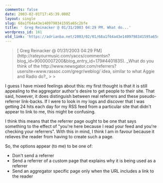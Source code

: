```yaml
---
comments: false
date: 2003-02-01T17:45:39.000Z
layout: single
slug: 68a1f64a43e1409798341595a65c2bfe
title: ' Greg Reinacker @ 01/31/2003 04:29 PM. What do...'
wordpress_id: 161
old_link: 'https://adrianba.net/2003/02/01/68a1f64a43e1409798341595a65c2bfe/'
---
```

<blockquote>[
Greg Reinacker @ 01/31/2003 04:29 PM](http://rateyourmusic.com/yaccs/commentsn?blog_id=90000007200&blog_entry_id=179#4401835). _What do you think of
the
http://www.newsgator.com/referrers?usersite=www.rassoc.com/gregr/weblog/
idea, similar to what Aggie and Radio do?_
> 
> </blockquote>

I guess I have mixed feelings about this: my first thought is
that it is still appealing to the aggregator author's desire to get
people to their site. That said, however, it does distinguish
between real referrers and these pseudo-referrer link-backs. If I
were to look in my logs and discover that I was getting 24 hits
each day for my RSS feed from a particular site that didn't appear
to link to me, this might be confusing.

I think this means that the referrer page ought to be one that
says something to the effect of "you're here because I read your
feed and you're checking your referrers". With this in mind, I
think I am in favour because it relieves the reader from having to
create such a page.

So, the options appear (to me) to be one of:

  * Don't send a referrer
  * Send a referrer of a custom page that explains why it is being
used as a referrer
  * Send an aggregator specific page only when the URL includes a
link to the reader
